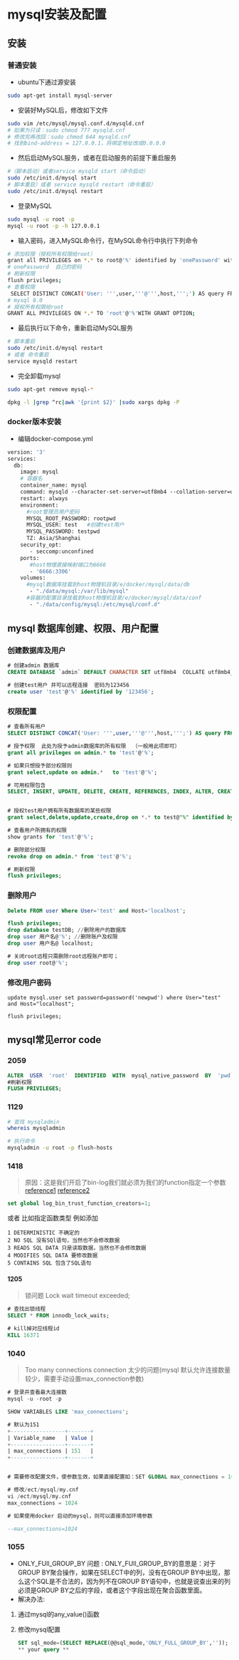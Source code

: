 # mysql安装及配置

## 安装
### 普通安装
- ubuntu下通过源安装
```bash
sudo apt-get install mysql-server
```
- 安装好MySQL后，修改如下文件
```bash
sudo vim /etc/mysql/mysql.conf.d/mysqld.cnf
# 如果为只读：sudo chmod 777 mysqld.cnf
# 修改完再改回：sudo chmod 644 mysqld.cnf
# 找到bind-address = 127.0.0.1，将绑定地址改成0.0.0.0
```

- 然后启动MySQL服务，或者在启动服务的前提下重启服务

```bash
#（脚本启动）或者service mysqld start（命令启动）     
sudo /etc/init.d/mysql start   
# 脚本重启）或者 service mysqld restart（命令重启）                          
sudo /etc/init.d/mysql restart
```
- 登录MySQL
```bash
sudo mysql -u root -p
mysql -u root -p -h 127.0.0.1
```
- 输入密码，进入MySQL命令行，在MySQL命令行中执行下列命令
```bash
# 添加权限（授权所有权限给root）
grant all PRIVILEGES on *.* to root@'%' identified by 'onePassword' with grant option;
# onePassword  自己的密码
# 刷新权限
flush privileges;
# 查看权限
 SELECT DISTINCT CONCAT('User: ''',user,'''@''',host,''';') AS query FROM mysql.user;
# mysql 8.0
# 授权所有权限给root
GRANT ALL PRIVILEGES ON *.* TO 'root'@'%'WITH GRANT OPTION;
```
- 最后执行以下命令，重新启动MySQL服务
```bash
# 脚本重启
sudo /etc/init.d/mysql restart
# 或者 命令重启
service mysqld restart
```
- 完全卸载mysql
```bash
sudo apt-get remove mysql-*

dpkg -l |grep ^rc|awk '{print $2}' |sudo xargs dpkg -P

```
### docker版本安装
- 编辑docker-compose.yml
```dockerfile
version: '3'
services:
  db:
    image: mysql
    # 容器名
    container_name: mysql 
    command: mysqld --character-set-server=utf8mb4 --collation-server=utf8mb4_unicode_ci  --sql_mode="" --log-bin-trust-function-creators=1 --max_connections=1024
    restart: always
    environment:
      #root管理员用户密码
      MYSQL_ROOT_PASSWORD: rootpwd 
      MYSQL_USER: test   #创建test用户
      MYSQL_PASSWORD: testpwd
      TZ: Asia/Shanghai
    security_opt:
       - seccomp:unconfined
    ports:
       #host物理直接映射端口为6666
       - '6666:3306'  
    volumes:
      #mysql数据库挂载到host物理机目录/e/docker/mysql/data/db
       - "./data/mysql:/var/lib/mysql"
      #容器的配置目录挂载到host物理机目录/e/docker/mysql/data/conf
       - "./data/config/mysql:/etc/mysql/conf.d"
```
## mysql 数据库创建、权限、用户配置

### 创建数据库及用户
```sql
# 创建admin 数据库
CREATE DATABASE `admin` DEFAULT CHARACTER SET utf8mb4  COLLATE utf8mb4_unicode_ci;

# 创建test用户 并可以远程连接  密码为123456
create user 'test'@'%' identified by '123456';

```
### 权限配置
```sql
# 查看所有用户
SELECT DISTINCT CONCAT('User: ''',user,'''@''',host,''';') AS query FROM mysql.user; 

# 授予权限  此处为授予admin数据库的所有权限  （一般用此项即可）
grant all privileges on admin.* to 'test'@'%';

# 如果只想授予部分权限则
grant select,update on admin.*   to 'test'@'%';

# 可用权限包含
SELECT, INSERT, UPDATE, DELETE, CREATE, REFERENCES, INDEX, ALTER, CREATE TEMPORARY TABLES, LOCK TABLES, EXECUTE, CREATE VIEW, SHOW VIEW, CREATE ROUTINE, ALTER ROUTINE, EVENT, TRIGGER, DROP


# 授权test用户拥有所有数据库的某些权限
grant select,delete,update,create,drop on *.* to test@"%" identified by "123456";

# 查看用户所拥有的权限
show grants for 'test'@'%';

# 删除部分权限
revoke drop on admin.* from 'test'@'%';

# 刷新权限
flush privileges;


```



### 删除用户
```sql
Delete FROM user Where User='test' and Host='localhost';

flush privileges;   
drop database testDB; //删除用户的数据库
drop user 用户名@'%'; //删除账户及权限
drop user 用户名@ localhost;  

# 关闭root远程只需删除root远程账户即可；
drop user root@'%';
```
### 修改用户密码
```
update mysql.user set password=password('newpwd') where User="test" and Host="localhost";

flush privileges;
```

## mysql常见error code

### 2059
```sql
ALTER  USER  'root'  IDENTIFIED  WITH  mysql_native_password  BY  'pwd'; 
#刷新权限 
FLUSH PRIVILEGES; 
```
### 1129
```bash
# 查找 mysqladmin
whereis mysqladmin

# 执行命令
mysqladmin -u root -p flush-hosts 
```
### 1418
> 原因：这是我们开启了bin-log我们就必须为我们的function指定一个参数
[reference1](https://dev.mysql.com/doc/refman/8.0/en/stored-programs-logging.html)
[reference2](https://blog.csdn.net/lv_hang515888/article/details/78094889)
```sql
set global log_bin_trust_function_creators=1;
```
或者 比如指定函数类型
例如添加
```
1 DETERMINISTIC 不确定的 
2 NO SQL 没有SQl语句，当然也不会修改数据 
3 READS SQL DATA 只是读取数据，当然也不会修改数据 
4 MODIFIES SQL DATA 要修改数据 
5 CONTAINS SQL 包含了SQL语句
```
#### 1205
>  锁问题 Lock wait timeout exceeded;
```sql
# 查找出锁线程
SELECT * FROM innodb_lock_waits;

# kill掉对应线程id
KILL 16371
```

### 1040
> Too many connections
> connection 太少的问题(mysql 默认允许连接数量较少，需要手动设置max_connection参数)
```sql
# 登录并查看最大连接数
mysql -u -root -p

SHOW VARIABLES LIKE 'max_connections';

# 默认为151
+-----------------+-------+
| Variable_name   | Value |
+-----------------+-------+
| max_connections | 151   |
+-----------------+-------+


# 需要修改配置文件，使参数生效，如果直接配置如：SET GLOBAL max_connections = 1024; 重启mysql 会失效

# 修改/ect/mysql/my.cnf
vi /ect/mysql/my.cnf
max_connections = 1024

# 如果使用docker 启动的mysql，则可以直接添加环境参数

--max_connections=1024
```


### 1055
- ONLY_FUll_GROUP_BY 问题 :
ONLY_FUll_GROUP_BY的意思是：对于GROUP BY聚合操作，如果在SELECT中的列，没有在GROUP BY中出现，那么这个SQL是不合法的，因为列不在GROUP 
BY语句中，也就是说查出来的列必须是GROUP BY之后的字段，或者这个字段出现在聚合函数里面。
- 解决办法:
1. 通过mysql的any_value()函数

2. 修改mysql配置
   ```sql
   SET sql_mode=(SELECT REPLACE(@@sql_mode,'ONLY_FULL_GROUP_BY',''));
   ** your query **
   ```

